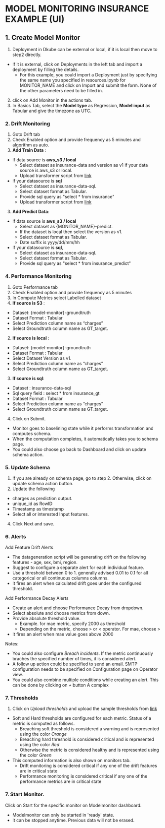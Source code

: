 # MODEL MONITORING INSURANCE EXAMPLE (UI)


## 1. Create Model Monitor
1. Deployment in Dkube can be external or local, if it is local then move to step2 directly. 
- If it is external, click on Deployments in the left tab and import a deployment by filling the details. 
  - For this example, you could import a Deployment just by specifying the same name you specified in resources.ipynb for MONITOR_NAME and click on Import and submit the form. None of the other parameters need to be filled in.
2. click on Add Monitor in the actions tab.
3. In Basics Tab, select the **Model type** as Regression, **Model input** as Tabular and give the timezone as UTC.

### 2. Drift Monitoring
1. Goto Drift tab
2. Check Enabled option and provide frequency as 5 minutes and algorithm as auto.
3. **Add Train Data** :
-  If data source is **aws_s3 / local**
   - Select dataset as insurance-data and version as v1 if your data source is aws_s3 or local.
   - Upload transformer script from [link](https://raw.githubusercontent.com/oneconvergence/dkube-examples/monitoring/insurance_datasources/transform-data.py)
- If your datasource is **sql**
  - Select dataset as insurance-data-sql.
  - Select dataset format as Tabular.
  - Provide sql query as "select * from insurance"
  - Upload transformer script from [link](https://raw.githubusercontent.com/oneconvergence/dkube-examples/monitoring/insurance_datasources/transform-data.py)

3. **Add Predict Data**:
- If data source is **aws_s3 / local**
     -  Select dataset as {MONITOR_NAME}-predict.
     -  If the dataset is local then select the version as v1.
     -  Select dataset format as Tabular.
     -  Date suffix is yyyy/dd/mm/hh
- If your datasource is **sql**, 
    - Select dataset as insurance-data-sql.
    - Select dataset format as Tabular.
    - Provide sql query as "select * from insurance_predict"

### 4. Performance Monitoring
1. Goto Performance tab
2. Check Enabled option and provide frequency as 5 minutes 
2. In Compute Metrics select Labelled dataset
1. **If source is S3** :
  -  Dataset: {model-monitor}-groundtruth
  -  Dataset Format : Tabular
  -  Select Prediction column name as “charges”
  -  Select Groundtruth column name as GT_target.

2. **If source is local** :
  -  Dataset: {model-monitor}-groundtruth
  -  Dataset Format : Tabular
  -  Select Dataset Version as v1.
  -  Select Prediction column name as “charges”
  -  Select Groundtruth column name as GT_target.

3. **If source is sql**:
- Dataset : insurance-data-sql
- Sql query field : select * from insurance_gt
- Dataset Format : Tabular
- Select Prediction column name as “charges”
- Select Groundtruth column name as GT_target.

4. Click on Submit. 
- Monitor goes to baselining state while it performs transformation and computes schema.
- When the computation completes, it automatically takes you to schema page.
- You could also choose go back to Dashboard and click on update schema action.

### 5. Update Schema
1. If you are already on schema page, go to step 2. Otherwise, click on update schema action button.
2. Update the following
  - charges as prediction output.
  - unique_id as RowID
  - Timestamp as timestamp
  - Select all or interested Input features.
4. Click Next and save.

### 6. Alerts
Add Feature Drift Alerts
 - The datageneration script will be generating drift on the following features - age, sex, bmi, region.
 - Suggest to configure a separate alert for each individual feature.
 - Use a threshold between 0 to 1. generally advised 0.01 to 0.1 for all categorical or all continuous columns columns.
 - It fires an alert when calculated drift goes under the configured threshold.

Add Performance Decay Alerts
  - Create an alert and choose Performance Decay from dropdown.
  - Select absolute and choose metrics from down.
  - Provide absolute threshold value. 
    - Example. for mae metric, specify 2000 as threshold
    - Depending on the metric, choose > or < operator. For mae, choose >
  - It fires an alert when mae value goes above 2000

Notes:
 - You could also configure *Breach incidents*. If the metric continuously braches the specified number of times, it is considered alert. 
 - A follow up action could be specified to send an email. SMTP configuration needs to be specified on Configuration page on Operator view.
 - You could also combine multiple conditions while creating an alert. This can be done by clicking on *+* button
A complex 

### 7. Thresholds
1. Click on *Upload thresholds* and upload the sample thresholds from [link]([link](https://raw.githubusercontent.com/oneconvergence/dkube-examples/monitoring/insurance_datasources/thresholds.json)
)
- Soft and Hard thresholds are configured for each metric. Status of a metric is computed as follows.
  - Breaching soft threshold is considered a warning and is represented using the color *Orange*
  - Breaching hard threshold is considered critical and is represented using the color *Red*
  - Otherwise the metric is considered healthy and is represented using the color *Green*
- This computed information is also shown on monitors tab. 
  - Drift monitoring is considered critical if any one of the drift features are in critical state
  - Performance monitoring is considered critical if any one of the performance metrics are in critical state

### 7. Start Monitor.
Click on Start for the specific monitor on Modelmonitor dashboard.
   - Modelmonitor can only be started in 'ready' state.
   - It can be stopped anytime. Previous data will not be erased.


